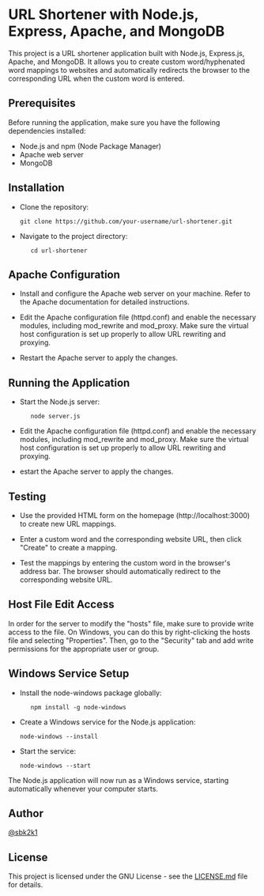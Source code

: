 # URL Shortener with Node.js, Express, Apache, and MongoDB

This project is a URL shortener application built with Node.js, Express.js, Apache, and MongoDB. It allows you to create custom word/hyphenated word mappings to websites and automatically redirects the browser to the corresponding URL when the custom word is entered.

## Prerequisites

Before running the application, make sure you have the following dependencies installed:

- Node.js and npm (Node Package Manager)
- Apache web server
- MongoDB

## Installation

- Clone the repository:

   ```shell
   git clone https://github.com/your-username/url-shortener.git

- Navigate to the project directory:

   ```shell
      cd url-shortener

## Apache Configuration

- Install and configure the Apache web server on your machine. Refer to the Apache documentation for detailed instructions.

- Edit the Apache configuration file (httpd.conf) and enable the necessary modules, including mod_rewrite and mod_proxy. Make sure the virtual host configuration is set up    properly to allow URL rewriting and proxying.

- Restart the Apache server to apply the changes.


## Running the Application

- Start the Node.js server:
     ```shell
        node server.js

- Edit the Apache configuration file (httpd.conf) and enable the necessary modules, including mod_rewrite and mod_proxy. Make sure the virtual host configuration is set up    properly to allow URL rewriting and proxying.

- estart the Apache server to apply the changes.


## Testing

- Use the provided HTML form on the homepage (http://localhost:3000) to create new URL mappings.

- Enter a custom word and the corresponding website URL, then click "Create" to create a mapping.

- Test the mappings by entering the custom word in the browser's address bar. The browser should automatically redirect to the corresponding website URL.

## Host File Edit Access

In order for the server to modify the "hosts" file, make sure to provide write access to the file. On Windows, you can do this by right-clicking the hosts file and selecting "Properties". Then, go to the "Security" tab and add write permissions for the appropriate user or group.

## Windows Service Setup
- Install the node-windows package globally:

   ```shell
      npm install -g node-windows

- Create a Windows service for the Node.js application:

   ```shell
   node-windows --install

- Start the service:

   ```shell
   node-windows --start 

The Node.js application will now run as a Windows service, starting automatically whenever your computer starts.

## Author

[@sbk2k1](https://github.com/sbk2k1)

## License

This project is licensed under the GNU License - see the [LICENSE.md](https://github.com/SwapnilChatterjee/DockerFile_Templates/blob/main/LICENSE) file for details.
